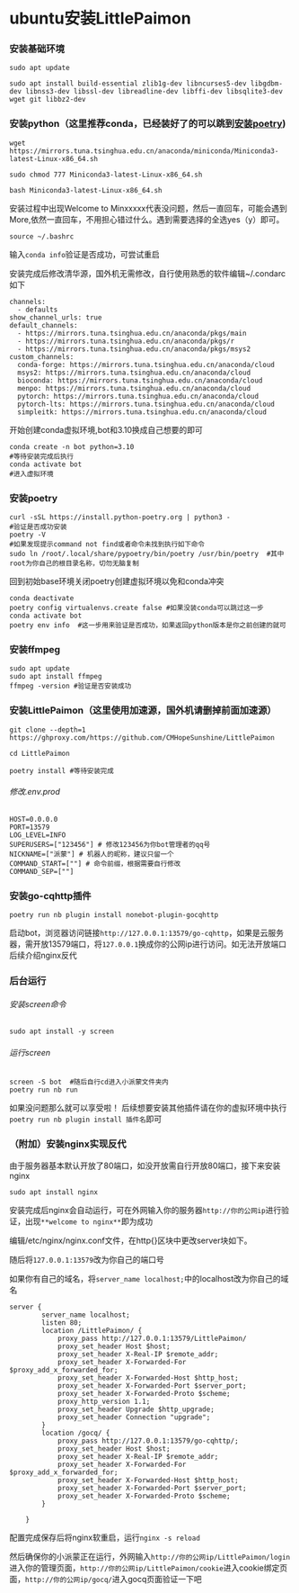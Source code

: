 # ubuntu安装LittlePaimon

### 安装基础环境

```
sudo apt update
```

```
sudo apt install build-essential zlib1g-dev libncurses5-dev libgdbm-dev libnss3-dev libssl-dev libreadline-dev libffi-dev libsqlite3-dev wget git libbz2-dev
```

### 安装python（这里推荐conda，已经装好了的可以跳到[安装poetry](#安装poetry))

```
wget https://mirrors.tuna.tsinghua.edu.cn/anaconda/miniconda/Miniconda3-latest-Linux-x86_64.sh
```

```
sudo chmod 777 Miniconda3-latest-Linux-x86_64.sh
```

```
bash Miniconda3-latest-Linux-x86_64.sh
```

安装过程中出现Welcome to Minxxxxx代表没问题，然后一直回车，可能会遇到More,依然一直回车，不用担心错过什么。遇到需要选择的全选yes（y）即可。

```
source ~/.bashrc
```

输入`conda info`验证是否成功，可尝试重启

安装完成后修改清华源，国外机无需修改，自行使用熟悉的软件编辑~/.condarc如下

```
channels:
  - defaults
show_channel_urls: true
default_channels:
  - https://mirrors.tuna.tsinghua.edu.cn/anaconda/pkgs/main
  - https://mirrors.tuna.tsinghua.edu.cn/anaconda/pkgs/r
  - https://mirrors.tuna.tsinghua.edu.cn/anaconda/pkgs/msys2
custom_channels:
  conda-forge: https://mirrors.tuna.tsinghua.edu.cn/anaconda/cloud
  msys2: https://mirrors.tuna.tsinghua.edu.cn/anaconda/cloud
  bioconda: https://mirrors.tuna.tsinghua.edu.cn/anaconda/cloud
  menpo: https://mirrors.tuna.tsinghua.edu.cn/anaconda/cloud
  pytorch: https://mirrors.tuna.tsinghua.edu.cn/anaconda/cloud
  pytorch-lts: https://mirrors.tuna.tsinghua.edu.cn/anaconda/cloud
  simpleitk: https://mirrors.tuna.tsinghua.edu.cn/anaconda/cloud
```

开始创建conda虚拟环境,bot和3.10换成自己想要的即可

```text
conda create -n bot python=3.10
#等待安装完成后执行
conda activate bot
#进入虚拟环境
```

### 安装poetry

```
curl -sSL https://install.python-poetry.org | python3 -
#验证是否成功安装
poetry -V
#如果发现提示command not find或者命令未找到执行如下命令
sudo ln /root/.local/share/pypoetry/bin/poetry /usr/bin/poetry  #其中root为你自己的根目录名称，切勿无脑复制
```

回到初始base环境关闭poetry创建虚拟环境以免和conda冲突

```
conda deactivate
poetry config virtualenvs.create false #如果没装conda可以跳过这一步
conda activate bot
poetry env info  #这一步用来验证是否成功，如果返回python版本是你之前创建的就可
```

### 安装ffmpeg

```
sudo apt update
sudo apt install ffmpeg
ffmpeg -version #验证是否安装成功
```

### 安装LittlePaimon（这里使用加速源，国外机请删掉前面加速源）

```
git clone --depth=1 https://ghproxy.com/https://github.com/CMHopeSunshine/LittlePaimon
```

```
cd LittlePaimon
```

```
poetry install #等待安装完成
```

###### 修改.env.prod

```
HOST=0.0.0.0
PORT=13579
LOG_LEVEL=INFO
SUPERUSERS=["123456"] # 修改123456为你bot管理者的qq号
NICKNAME=["派蒙"] # 机器人的昵称，建议只留一个
COMMAND_START=[""] # 命令前缀，根据需要自行修改
COMMAND_SEP=[""]
```

### 安装go-cqhttp插件

```
poetry run nb plugin install nonebot-plugin-gocqhttp
```

启动bot，浏览器访问链接`http://127.0.0.1:13579/go-cqhttp`，如果是云服务器，需开放13579端口，将`127.0.0.1`换成你的公网ip进行访问。如无法开放端口后续介绍nginx反代

### 后台运行

###### 安装screen命令

```
sudo apt install -y screen
```

###### 运行screen

```
screen -S bot  #随后自行cd进入小派蒙文件夹内
poetry run nb run
```

如果没问题那么就可以享受啦！
后续想要安装其他插件请在你的虚拟环境中执行`poetry run nb plugin install 插件名`即可



### （附加）安装nginx实现反代

由于服务器基本默认开放了80端口，如没开放需自行开放80端口，接下来安装nginx

```
sudo apt install nginx
```

安装完成后nginx会自动运行，可在外网输入你的服务器`http://你的公网ip`进行验证，出现`**welcome to nginx**`即为成功

编辑/etc/nginx/nginx.conf文件，在http{}区块中更改server块如下。

随后将`127.0.0.1:13579`改为你自己的端口号

如果你有自己的域名，将`server_name localhost;`中的localhost改为你自己的域名

```
server {
		server_name localhost;
		listen 80;
		location /LittlePaimon/ {
			proxy_pass http://127.0.0.1:13579/LittlePaimon/
			proxy_set_header Host $host;
			proxy_set_header X-Real-IP $remote_addr;
			proxy_set_header X-Forwarded-For $proxy_add_x_forwarded_for;
			proxy_set_header X-Forwarded-Host $http_host;
			proxy_set_header X-Forwarded-Port $server_port;
			proxy_set_header X-Forwarded-Proto $scheme;
			proxy_http_version 1.1;
			proxy_set_header Upgrade $http_upgrade;
			proxy_set_header Connection "upgrade";
		}
		location /gocq/ {
			proxy_pass http://127.0.0.1:13579/go-cqhttp/;
			proxy_set_header Host $host;
			proxy_set_header X-Real-IP $remote_addr;
			proxy_set_header X-Forwarded-For $proxy_add_x_forwarded_for;
			proxy_set_header X-Forwarded-Host $http_host;
			proxy_set_header X-Forwarded-Port $server_port;
			proxy_set_header X-Forwarded-Proto $scheme;
		}

	}
```

配置完成保存后将nginx软重启，运行`nginx -s reload`

然后确保你的小派蒙正在运行，外网输入`http://你的公网ip/LittlePaimon/login`进入你的管理页面，`http://你的公网ip/LittlePaimon/cookie`进入cookie绑定页面，`http://你的公网ip/gocq/`进入gocq页面验证一下吧
